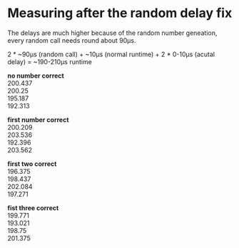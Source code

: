 # Measuring after the random delay fix

The delays are much higher because of the random number geneation, every random call needs round about 90µs.

2 * ~90µs (random call) + ~10µs (normal runtime) + 2 * 0-10µs (acutal delay) = ~190-210µs runtime

**no number correct**  
200.437  
200.25  
195.187  
192.313

**first number correct**  
200.209  
203.536  
192.396  
203.562

**first two correct**  
196.375  
198.437  
202.084  
197.271

**fist three correct**  
199.771  
193.021  
198.75  
201.375
